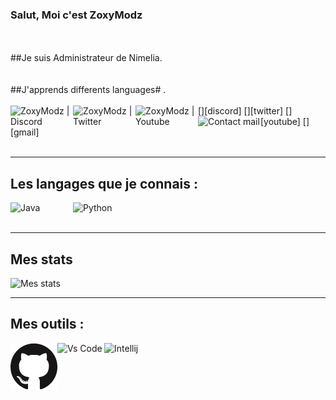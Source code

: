 ### Salut, Moi c'est ZoxyModz 
<br />
<br />
##Je suis Administrateur de Nimelia.
<br />

<br />
<br />
##J'apprends differents languages# .
<br />
<br />
[<img align="left" alt="ZoxyModz | Discord" width="100px" src="https://img.shields.io/badge/Discord-7289DA?style=for-the-badge&logo=discord&logoColor=white"/>][discord]
[<img align="left" alt="ZoxyModz | Twitter" width="100px" src="https://img.shields.io/badge/Twitter-1DA1F2?style=for-the-badge&logo=twitter&logoColor=white"/>][twitter]
[<img align="left" alt="ZoxyModz | Youtube" width="100px" src="https://img.shields.io/badge/YouTube-FF0000?style=for-the-badge&logo=youtube&logoColor=white"/>][youtube]
[<img align="left" alt="Contact mail" width="100px" src="https://img.shields.io/badge/Gmail-D14836?style=for-the-badge&logo=gmail&logoColor=white"/>][gmail]

<br />
<br />

---

## Les langages que je connais :

[<img align="left" alt="Java" width="100px" src="https://img.shields.io/badge/Java-ED8B00?style=for-the-badge&logo=java&logoColor=white" />][java]
[<img align="left" alt="Python" width="100px" src="https://img.shields.io/badge/Python-1f629b?style=for-the-badge&logo=python&logoColor=white" />][python]

<br />
<br />

---

## Mes stats

<img alt="Mes stats" src="https://github-readme-stats.vercel.app/api/top-langs/?username=minemobs&show_icons=true&hide_border=true&theme=radical" />

---

## Mes outils :

[<img align="left" alt="GitHub" width="75px" src="https://raw.githubusercontent.com/github/explore/78df643247d429f6cc873026c0622819ad797942/topics/github/github.png" />][github]
[<img align="left" alt="Vs Code" width="75px" src="https://upload.wikimedia.org/wikipedia/commons/thumb/2/2d/Visual_Studio_Code_1.18_icon.svg/1200px-Visual_Studio_Code_1.18_icon.svg.png" />][vscode]
[<img align="left" alt="Intellij" width="75px" src="https://resources.jetbrains.com/storage/products/intellij-idea/img/meta/intellij-idea_logo_300x300.png" />][intellij]

[twitter]: https://twitter.com/zoxymodz
[discord]: https://discord.gg/
[youtube]: https://youtube.com/c/zoxymodz
[intellij]: https://www.jetbrains.com/idea/
[java]: https://www.oracle.com/java/technologies/javase-downloads.html
[github]: https://www.github.com/ZoxyModz
[vscode]: https://code.visualstudio.com/
[gmail]: mailto:zoxymodz.yournovaped@gmail.com
[python]:https://www.python.org
